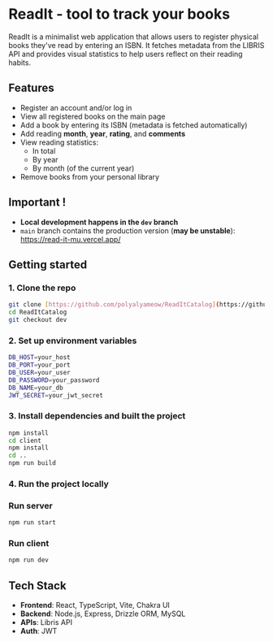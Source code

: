 # ReadIt - tool to track your books

ReadIt is a minimalist web application that allows users to register physical books they've read by entering an ISBN. It fetches metadata from the LIBRIS API and provides visual statistics to help users reflect on their reading habits.

## Features
- Register an account and/or log in
- View all registered books on the main page
- Add a book by entering its ISBN (metadata is fetched automatically)
- Add reading **month**, **year**, **rating**, and **comments**
- View reading statistics:
    - In total
    - By year
    - By month (of the current year)
- Remove books from your personal library

## Important !
- **Local development happens in the `dev` branch**
- `main` branch contains the production version (**may be unstable**): https://read-it-mu.vercel.app/

## Getting started

### 1. Clone the repo

```bash
git clone [https://github.com/polyalyameow/ReadItCatalog](https://github.com/polyalyameow/ReadItCatalog.git)
cd ReadItCatalog
git checkout dev
```

### 2. Set up environment variables

```bash
DB_HOST=your_host
DB_PORT=your_port
DB_USER=your_user
DB_PASSWORD=your_password
DB_NAME=your_db
JWT_SECRET=your_jwt_secret
```

### 3. Install dependencies and built the project

```bash
npm install
cd client
npm install
cd ..
npm run build
```

### 4. Run the project locally

### Run server
```bash
npm run start
```

### Run client
```bash
npm run dev
```

## Tech Stack
- **Frontend**: React, TypeScript, Vite, Chakra UI
- **Backend**: Node.js, Express, Drizzle ORM, MySQL
- **APIs**: Libris API
- **Auth**: JWT
